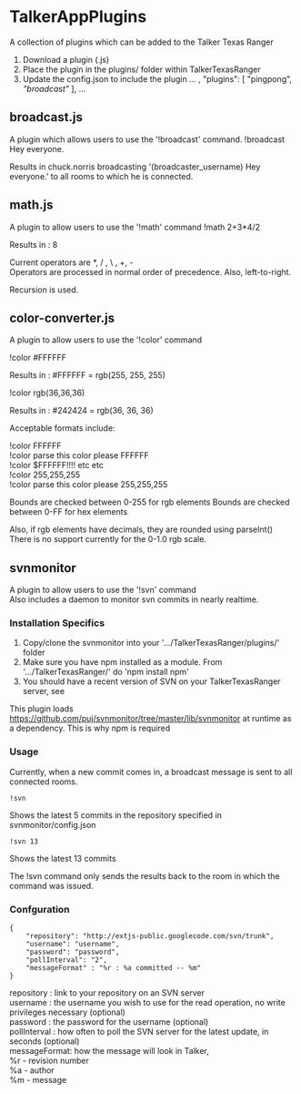# TalkerAppPlugins
A collection of plugins which can be added to the Talker Texas Ranger

1.  Download a plugin (.js)
2.  Place the plugin in the plugins/ folder within TalkerTexasRanger
3.  Update the config.json to include the plugin
     ...
     ,
     "plugins": [
     "pingpong",
     *"broadcast"*
     ],
     ...

## broadcast.js
A plugin which allows users to use the '!broadcast' command.
!broadcast Hey everyone.

Results in chuck.norris broadcasting '(broadcaster_username) Hey everyone.' to all rooms to which he is connected.


## math.js
A plugin to allow users to use the '!math' command
!math 2+3*4/2

Results in : 8

Current operators are *, / , \ , +, -   
Operators are processed in normal order of precedence.  Also, left-to-right.

Recursion is used.

## color-converter.js
A plugin to allow users to use the '!color' command

!color #FFFFFF

Results in : #FFFFFF = rgb(255, 255, 255)

!color rgb(36,36,36)

Results in : #242424 = rgb(36, 36, 36)

Acceptable formats include:

!color FFFFFF  
!color parse this color please FFFFFF  
!color $FFFFFF!!!! etc etc  
!color 255,255,255  
!color parse this color please 255,255,255  

Bounds are checked between 0-255 for rgb elements
Bounds are checked between 0-FF for hex elements

Also, if rgb elements have decimals, they are rounded using parseInt()  
There is no support currently for the 0-1.0 rgb scale.

## svnmonitor
A plugin to allow users to use the '!svn' command  
Also includes a daemon to monitor svn commits in nearly realtime.

### Installation Specifics
1.  Copy/clone the svnmonitor into your '.../TalkerTexasRanger/plugins/' folder
2.  Make sure you have npm installed as a module.  From '.../TalkerTexasRanger/' do 'npm install npm'
3.  You should have a recent version of SVN on your TalkerTexasRanger server, see 

This plugin loads https://github.com/puj/svnmonitor/tree/master/lib/svnmonitor at runtime as a dependency.  This is why npm is required

### Usage

Currently, when a new commit comes in, a broadcast message is sent to all connected rooms.  

	!svn  
Shows the latest 5 commits in the repository specified in svnmonitor/config.json

	!svn 13
Shows the latest 13 commits

The !svn command only sends the results back to the room in which the command was issued.

### Confguration
    {
        "repository": "http://extjs-public.googlecode.com/svn/trunk",
        "username": "username",
        "password": "password",
        "pollInterval": "2",
        "messageFormat" : "%r : %a committed -- %m"
    }
repository   : link to your repository on an SVN server  
username     : the username you wish to use for the read operation, no write privileges necessary (optional)  
password   	 : the password for the username (optional)  
pollInterval : how often to poll the SVN server for the latest update, in seconds (optional)  
messageFormat: how the message will look in Talker,  
  %r - revision number  
  %a - author  
  %m - message  

  
